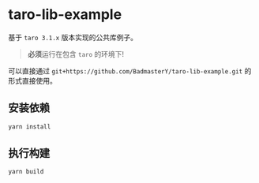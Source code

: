 # taro-lib-example
基于 `taro 3.1.x` 版本实现的公共库例子。

> **必须**运行在包含 `taro` 的环境下!

可以直接通过 `git+https://github.com/BadmasterY/taro-lib-example.git` 的形式直接使用。

## 安装依赖
```bash
yarn install
```

## 执行构建
```bash
yarn build
```